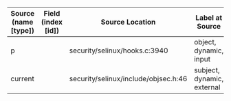 | Source (name [type])    | Field (index [id]) | Source Location                      | Label at Source             |
|-------------------------|--------------------|--------------------------------------|-----------------------------|
| p                       |                    | security/selinux/hooks.c:3940        | object, dynamic, input      |
| current                 |                    | security/selinux/include/objsec.h:46 | subject, dynamic, external  |
